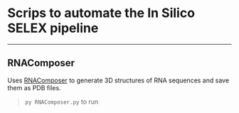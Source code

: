 # Scrips to automate the In Silico SELEX pipeline
---

## RNAComposer

Uses [RNAComposer](https://rnacomposer.cs.put.poznan.pl/) to generate 3D structures of RNA sequences and save them as PDB files.

> `py RNAComposer.py` to run
